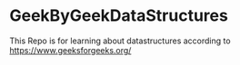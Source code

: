 # GeekByGeekDataStructures

This Repo is for learning about datastructures according to https://www.geeksforgeeks.org/
